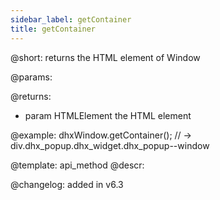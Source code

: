 ```yaml
---
sidebar_label: getContainer
title: getContainer
---          
```


@short: returns the HTML element of Window


@params:


@returns:
- param	HTMLElement     the HTML element 


@example:
dhxWindow.getContainer();
// -> div.dhx_popup.dhx_widget.dhx_popup--window


@template: api_method
@descr:





@changelog:
added in v6.3

